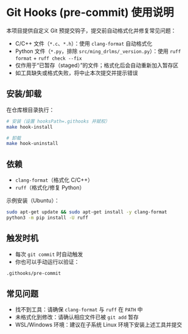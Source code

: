 # Git Hooks (pre-commit) 使用说明

本项目提供自定义 Git 预提交钩子，提交前自动格式化并修复常见问题：

- C/C++ 文件（`*.c`、`*.h`）：使用 `clang-format` 自动格式化
- Python 文件（`*.py`，排除 `src/ming_drlms/_version.py`）：使用 `ruff format` + `ruff check --fix`
- 仅作用于“已暂存（staged）”的文件；格式化后会自动重新加入暂存区
- 如工具缺失或格式失败，将中止本次提交并提示错误

## 安装/卸载

在仓库根目录执行：

```bash
# 安装（设置 hooksPath=.githooks 并赋权）
make hook-install

# 卸载
make hook-uninstall
```

## 依赖

- `clang-format`（格式化 C/C++）
- `ruff`（格式化/修复 Python）

示例安装（Ubuntu）：

```bash
sudo apt-get update && sudo apt-get install -y clang-format
python3 -m pip install -U ruff
```

## 触发时机

- 每次 `git commit` 时自动触发
- 你也可以手动运行以验证：

```bash
.githooks/pre-commit
```

## 常见问题

- 找不到工具：请确保 `clang-format` 与 `ruff` 在 `PATH` 中
- 未格式化到修改：请确认相应文件已被 `git add` 暂存
- WSL/Windows 环境：建议在子系统 Linux 环境下安装上述工具并提交

